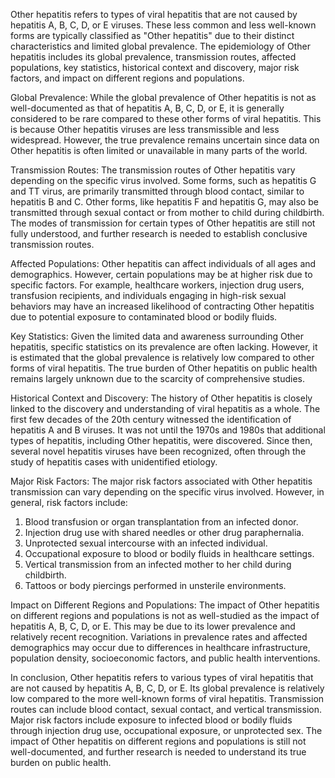 Other hepatitis refers to types of viral hepatitis that are not caused by hepatitis A, B, C, D, or E viruses. These less common and less well-known forms are typically classified as "Other hepatitis" due to their distinct characteristics and limited global prevalence. The epidemiology of Other hepatitis includes its global prevalence, transmission routes, affected populations, key statistics, historical context and discovery, major risk factors, and impact on different regions and populations.

Global Prevalence:
While the global prevalence of Other hepatitis is not as well-documented as that of hepatitis A, B, C, D, or E, it is generally considered to be rare compared to these other forms of viral hepatitis. This is because Other hepatitis viruses are less transmissible and less widespread. However, the true prevalence remains uncertain since data on Other hepatitis is often limited or unavailable in many parts of the world.

Transmission Routes:
The transmission routes of Other hepatitis vary depending on the specific virus involved. Some forms, such as hepatitis G and TT virus, are primarily transmitted through blood contact, similar to hepatitis B and C. Other forms, like hepatitis F and hepatitis G, may also be transmitted through sexual contact or from mother to child during childbirth. The modes of transmission for certain types of Other hepatitis are still not fully understood, and further research is needed to establish conclusive transmission routes.

Affected Populations:
Other hepatitis can affect individuals of all ages and demographics. However, certain populations may be at higher risk due to specific factors. For example, healthcare workers, injection drug users, transfusion recipients, and individuals engaging in high-risk sexual behaviors may have an increased likelihood of contracting Other hepatitis due to potential exposure to contaminated blood or bodily fluids.

Key Statistics:
Given the limited data and awareness surrounding Other hepatitis, specific statistics on its prevalence are often lacking. However, it is estimated that the global prevalence is relatively low compared to other forms of viral hepatitis. The true burden of Other hepatitis on public health remains largely unknown due to the scarcity of comprehensive studies.

Historical Context and Discovery:
The history of Other hepatitis is closely linked to the discovery and understanding of viral hepatitis as a whole. The first few decades of the 20th century witnessed the identification of hepatitis A and B viruses. It was not until the 1970s and 1980s that additional types of hepatitis, including Other hepatitis, were discovered. Since then, several novel hepatitis viruses have been recognized, often through the study of hepatitis cases with unidentified etiology.

Major Risk Factors:
The major risk factors associated with Other hepatitis transmission can vary depending on the specific virus involved. However, in general, risk factors include:

1. Blood transfusion or organ transplantation from an infected donor.
2. Injection drug use with shared needles or other drug paraphernalia.
3. Unprotected sexual intercourse with an infected individual.
4. Occupational exposure to blood or bodily fluids in healthcare settings.
5. Vertical transmission from an infected mother to her child during childbirth.
6. Tattoos or body piercings performed in unsterile environments.

Impact on Different Regions and Populations:
The impact of Other hepatitis on different regions and populations is not as well-studied as the impact of hepatitis A, B, C, D, or E. This may be due to its lower prevalence and relatively recent recognition. Variations in prevalence rates and affected demographics may occur due to differences in healthcare infrastructure, population density, socioeconomic factors, and public health interventions.

In conclusion, Other hepatitis refers to various types of viral hepatitis that are not caused by hepatitis A, B, C, D, or E. Its global prevalence is relatively low compared to the more well-known forms of viral hepatitis. Transmission routes can include blood contact, sexual contact, and vertical transmission. Major risk factors include exposure to infected blood or bodily fluids through injection drug use, occupational exposure, or unprotected sex. The impact of Other hepatitis on different regions and populations is still not well-documented, and further research is needed to understand its true burden on public health.